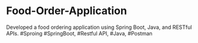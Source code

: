 # Food-Order-Application
Developed a food ordering application using Spring Boot, Java, and RESTful APIs.
#Sproing #SpringBoot, #Restful API, #Java, #Postman
